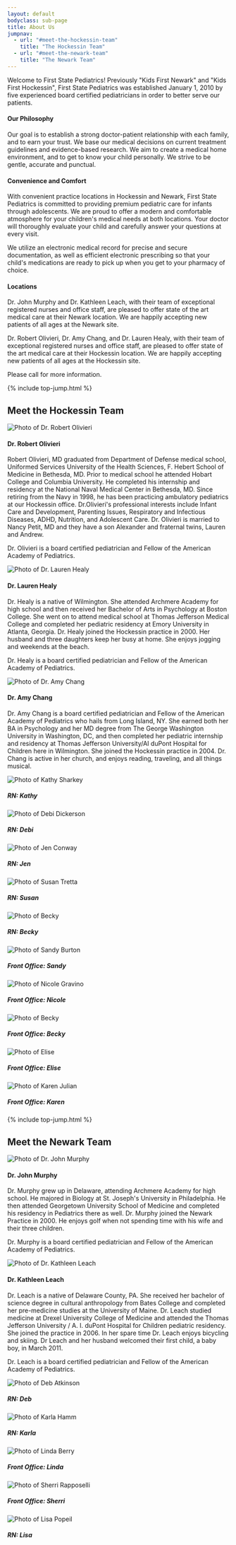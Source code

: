 ```yaml
---
layout: default
bodyclass: sub-page
title: About Us
jumpnav:
  - url: "#meet-the-hockessin-team"
    title: "The Hockessin Team"
  - url: "#meet-the-newark-team"
    title: "The Newark Team"
---
```


Welcome to First State Pediatrics! Previously "Kids First Newark" and "Kids First Hockessin", First State Pediatrics was established January 1, 2010 by five experienced board certified pediatricians in order to better serve our patients.
    	
#### Our Philosophy

Our goal is to establish a strong doctor-patient relationship with each family, and to earn your trust. We base our medical decisions on current treatment guidelines and evidence-based research. We aim to create a medical home environment, and to get to know your child personally. We strive to be gentle, accurate and punctual.

#### Convenience and Comfort

With convenient practice locations in Hockessin and Newark, First State Pediatrics is committed to providing premium pediatric care for infants through adolescents.&nbsp;We are proud to offer&nbsp;a modern and comfortable atmosphere for your children's medical needs at both locations.&nbsp;Your doctor will thoroughly evaluate your child and carefully&nbsp;answer your questions at every visit.

We utilize an electronic medical record for precise and secure documentation, as well as efficient electronic prescribing so that your child's medications are ready to pick up when you get to your pharmacy of choice.

#### Locations

Dr. John Murphy and Dr. Kathleen Leach, with their team of exceptional registered nurses and office staff, are pleased to offer state of the art medical care at their Newark location. We are happily accepting new patients of all ages at the Newark site.

Dr. Robert Olivieri, Dr. Amy Chang, and Dr. Lauren Healy, with their team of exceptional registered nurses and office staff, are pleased to offer state of the art medical care at their Hockessin location. We are happily accepting new patients of all ages at the Hockessin site.

Please call for more information.

{% include top-jump.html %}

## Meet the Hockessin Team

<div class="media"> 
	<div class="media-left"> 
		<img class="media-object" alt="Photo of Dr. Robert Olivieri" src="images/Rob2.jpg">  
	</div> 
	<div class="media-body"> 
		<h4 class="media-heading">Dr. Robert Olivieri</h4> 
		<p>Robert Olivieri, MD graduated from Department of Defense medical school, Uniformed Services University of the Health Sciences, F. Hebert School of Medicine in Bethesda, MD. Prior to medical school he attended Hobart College and Columbia University. He completed his internship and residency at the National Naval Medical Center in Bethesda, MD. Since retiring from the Navy in 1998, he has been practicing ambulatory pediatrics at our Hockessin office. Dr.Olivieri's professional interests include Infant Care and Development, Parenting Issues, Respiratory and Infectious Diseases, ADHD, Nutrition, and Adolescent Care. Dr. Olivieri is married to Nancy Petit, MD and they have a son Alexander and fraternal twins, Lauren and Andrew.</p>
		<p>Dr. Olivieri is a board certified pediatrician and Fellow of the American Academy of Pediatrics.</p>
	</div> 
</div>

<div class="media"> 
	<div class="media-left"> 
		<img class="media-object" alt="Photo of Dr. Lauren Healy" src="images/Lori.jpg">  
	</div> 
	<div class="media-body"> 
		<h4 class="media-heading">Dr. Lauren Healy</h4> 
		<p>Dr. Healy is a native of Wilmington.  She attended Archmere Academy for high school and then received her Bachelor of Arts in Psychology at Boston College.  She went on to attend medical school at Thomas Jefferson Medical College and completed her pediatric residency at Emory University in Atlanta, Georgia.  Dr. Healy joined the Hockessin practice in 2000.  Her husband and three daughters keep her busy at home.  She enjoys jogging and weekends at the beach.</p>
		<p>Dr. Healy is a board certified pediatrician and Fellow of the American Academy of Pediatrics.</p>
	</div> 

</div>

<div class="media"> 
	<div class="media-left"> 
		<img class="media-object" alt="Photo of Dr. Amy Chang" src="images/Amy2.jpg">  
	</div> 
	<div class="media-body"> 
		<h4 class="media-heading">Dr. Amy Chang</h4> 
		<p>Dr. Amy Chang is a board certified pediatrician and Fellow of the American Academy of Pediatrics who hails from Long Island, NY.  She earned both her BA in Psychology and her MD degree from The George Washington University in Washington, DC, and then completed her pediatric internship and residency at Thomas Jefferson University/AI duPont Hospital for Children here in Wilmington.  She joined the Hockessin practice in 2004.  Dr. Chang is active in her church, and enjoys reading, traveling, and all things musical.</p>
	</div> 

</div>
<div class="row fsp-staff">
	<div class="col-xs-6 col-sm-4 col-md-3">
		<div class="thumbnail"> 
			<img src="images/Kathy2.jpg" alt="Photo of Kathy Sharkey"> 
			<div class="caption"> 
				<h5>RN: Kathy</h5> 
			</div> 
		</div>
	</div>
	<div class="col-xs-6 col-sm-4 col-md-3">
		<div class="thumbnail"> 
			<img src="images/Debi.jpg" alt="Photo of Debi Dickerson"> 
			<div class="caption"> 
				<h5>RN: Debi</h5> 
			</div> 
		</div>
	</div>
	<div class="col-xs-6 col-sm-4 col-md-3">
		<div class="thumbnail"> 
			<img src="images/JenC.jpg" alt="Photo of Jen Conway"> 
			<div class="caption"> 
				<h5>RN: Jen</h5> 
			</div> 
		</div>
	</div>
	<div class="col-xs-6 col-sm-4 col-md-3">
		<div class="thumbnail"> 
			<img src="images/SueT2.jpg" alt="Photo of Susan Tretta"> 
			<div class="caption"> 
				<h5>RN: Susan</h5> 
			</div> 
		</div>
	</div>
	<div class="col-xs-6 col-sm-4 col-md-3">
		<div class="thumbnail"> 
			<img src="images/Becky-RN.jpg" alt="Photo of Becky"> 
			<div class="caption"> 
				<h5>RN: Becky</h5> 
			</div> 
		</div>
	</div>
	<div class="col-xs-6 col-sm-4 col-md-3">
		<div class="thumbnail"> 
			<img src="images/Sandy2.jpg" alt="Photo of Sandy Burton"> 
			<div class="caption"> 
				<h5>Front Office: Sandy</h5> 
			</div> 
		</div>
	</div>
	<div class="col-xs-6 col-sm-4 col-md-3">
		<div class="thumbnail"> 
			<img src="images/Nicole2.jpg" alt="Photo of Nicole Gravino"> 
			<div class="caption"> 
				<h5>Front Office: Nicole</h5> 
			</div> 
		</div>
	</div>
	<div class="col-xs-6 col-sm-4 col-md-3">
		<div class="thumbnail"> 
			<img src="images/Becky-FD.jpg" alt="Photo of Becky"> 
			<div class="caption"> 
				<h5>Front Office: Becky</h5> 
			</div> 
		</div>
	</div>
	<div class="col-xs-6 col-sm-4 col-md-3">
		<div class="thumbnail"> 
			<img src="images/Elise.jpg" alt="Photo of Elise"> 
			<div class="caption"> 
				<h5>Front Office: Elise</h5> 
			</div> 
		</div>
	</div>
	<div class="col-xs-6 col-sm-4 col-md-3">
		<div class="thumbnail"> 
			<img src="images/Karen2.jpg" alt="Photo of Karen Julian"> 
			<div class="caption"> 
				<h5>Front Office: Karen</h5> 
			</div> 
		</div>
	</div>
</div>
    	
{% include top-jump.html %}

## Meet the Newark Team

<div class="media"> 
	<div class="media-left"> 
		<img class="media-object" alt="Photo of Dr. John Murphy" src="images/Jack.jpg">  
	</div> 
	<div class="media-body"> 
		<h4 class="media-heading">Dr. John Murphy</h4> 
		<p>Dr. Murphy grew up in Delaware, attending Archmere Academy for high school. He majored in Biology at St. Joseph's University in Philadelphia. He then attended Georgetown University School of Medicine and completed his residency in Pediatrics there as well. Dr. Murphy joined the Newark Practice in 2000. He enjoys golf when not spending time with his wife and their three children.</p>
		<p>Dr. Murphy is a board certified pediatrician and Fellow of the American Academy of Pediatrics.</p>
	</div> 
</div>

<div class="media"> 
	<div class="media-left"> 
		<img class="media-object" alt="Photo of Dr. Kathleen Leach" src="images/KAL.jpg">  
	</div> 
	<div class="media-body"> 
		<h4 class="media-heading">Dr. Kathleen Leach</h4> 
		<p>Dr. Leach is a native of Delaware County, PA. She received her bachelor of science degree in cultural anthropology from Bates College and completed her pre-medicine studies at the University of Maine. Dr. Leach studied medicine at Drexel University College of Medicine and attended the Thomas Jefferson University / A. I. duPont Hospital for Children pediatric residency. She joined the practice in 2006. In her spare time Dr. Leach enjoys bicycling and skiing. Dr Leach and her husband welcomed their first child, a baby boy, in March 2011.</p>
		<p>Dr. Leach is a board certified pediatrician and Fellow of the American Academy of Pediatrics.</p>
	</div> 

</div>


<div class="row fsp-staff">
	<div class="col-xs-6 col-sm-4 col-md-3">
		<div class="thumbnail"> 
			<img src="images/Deb.jpg" alt="Photo of Deb Atkinson"> 
			<div class="caption"> 
				<h5>RN: Deb</h5> 
			</div> 
		</div>
	</div>
	<div class="col-xs-6 col-sm-4 col-md-3">
		<div class="thumbnail"> 
			<img src="images/Karla.jpg" alt="Photo of Karla Hamm"> 
			<div class="caption"> 
				<h5>RN: Karla</h5> 
			</div> 
		</div>
	</div>
	<div class="col-xs-6 col-sm-4 col-md-3">
		<div class="thumbnail"> 
			<img src="images/Linda.jpg" alt="Photo of Linda Berry"> 
			<div class="caption"> 
				<h5>Front Office: Linda</h5> 
			</div> 
		</div>
	</div>
	<div class="col-xs-6 col-sm-4 col-md-3">
		<div class="thumbnail"> 
			<img src="images/Sherri.jpg" alt="Photo of Sherri Rapposelli"> 
			<div class="caption"> 
				<h5>Front Office: Sherri</h5> 
			</div> 
		</div>
	</div>
	<div class="col-xs-6 col-sm-4 col-md-3">
		<div class="thumbnail"> 
			<img src="images/LisaP2.jpg" alt="Photo of Lisa Popeil"> 
			<div class="caption"> 
				<h5>RN: Lisa</h5> 
			</div> 
		</div>
	</div>
</div>
